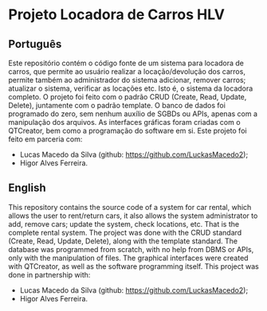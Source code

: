 # Projeto Locadora de Carros HLV

## Português
Este repositório contém o código fonte de um sistema para locadora de carros, que permite ao usuário realizar a locação/devolução dos carros, permite também ao administrador do sistema adicionar, remover carros; atualizar o sistema, verificar as locações etc. Isto é, o sistema da locadora completo.
O projeto foi feito com o padrão CRUD (Create, Read, Update, Delete), juntamente com o padrão template. O banco de dados foi programado do zero, sem nenhum auxílio de SGBDs ou APIs, apenas com a manipulação dos arquivos.
As interfaces gráficas foram criadas com o QTCreator, bem como a programação do software em si.
Este projeto foi feito em parceria com:
* Lucas Macedo da Silva (github: https://github.com/LuckasMacedo2);
* Higor Alves Ferreira.

## English
This repository contains the source code of a system for car rental, which allows the user to rent/return cars, it also allows the system administrator to add, remove cars; update the system, check locations, etc. That is the complete rental system.
The project was done with the CRUD standard (Create, Read, Update, Delete), along with the template standard. The database was programmed from scratch, with no help from DBMS or APIs, only with the manipulation of files.
The graphical interfaces were created with QTCreator, as well as the software programming itself.
This project was done in partnership with:
* Lucas Macedo da Silva (github: https://github.com/LuckasMacedo2);
* Higor Alves Ferreira.
